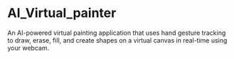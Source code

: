 # AI_Virtual_painter
An AI-powered virtual painting application that uses hand gesture tracking to draw, erase, fill, and create shapes on a virtual canvas in real-time using your webcam.
